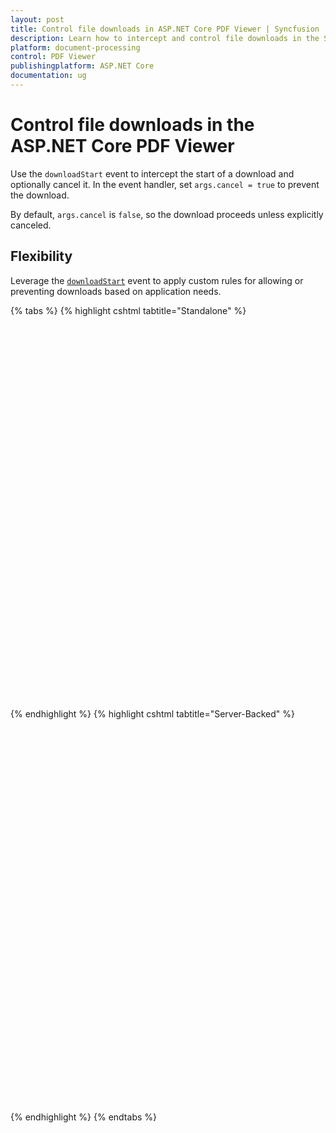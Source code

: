 ```yaml
---
layout: post
title: Control file downloads in ASP.NET Core PDF Viewer | Syncfusion
description: Learn how to intercept and control file downloads in the Syncfusion ASP.NET Core PDF Viewer using the downloadStart event.
platform: document-processing
control: PDF Viewer
publishingplatform: ASP.NET Core
documentation: ug
---
```


# Control file downloads in the ASP.NET Core PDF Viewer

Use the `downloadStart` event to intercept the start of a download and optionally cancel it. In the event handler, set `args.cancel = true` to prevent the download.

By default, `args.cancel` is `false`, so the download proceeds unless explicitly canceled.

## Flexibility

Leverage the [`downloadStart`](https://help.syncfusion.com/cr/aspnetcore-js2/syncfusion.ej2.pdfviewer.pdfviewer.html#Syncfusion_EJ2_PdfViewer_PdfViewer_DownloadStart) event to apply custom rules for allowing or preventing downloads based on application needs.

{% tabs %}
{% highlight cshtml tabtitle="Standalone" %}

<div style="width:100%;height:600px">
    <ejs-pdfviewer id="pdfviewer"
                   style="height:600px"
                   documentPath="https://cdn.syncfusion.com/content/pdf/pdf-succinctly.pdf"
                   downloadStart="downloadStart">
    </ejs-pdfviewer>
</div>

<script>
    function downloadStart(args) {
        // Your custom logic here
        args.cancel = true; // Prevent download action
    };
</script>
{% endhighlight %}
{% highlight cshtml tabtitle="Server-Backed" %}

<div style="width:100%;height:600px">
    <ejs-pdfviewer id="pdfviewer"
                   style="height:600px"
                   serviceUrl='/Index'
                   documentPath="https://cdn.syncfusion.com/content/pdf/pdf-succinctly.pdf"
                   downloadStart="downloadStart">
    </ejs-pdfviewer>
</div>

<script>
    function downloadStart(args) {
        // Your custom logic here
        args.cancel = true; // Prevent download action
    };
</script>

{% endhighlight %}
{% endtabs %}

